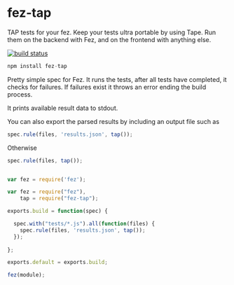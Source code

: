 fez-tap
========

TAP tests for your fez. Keep your tests ultra portable by using Tape. Run them on the backend with Fez, and on the frontend with anything else.

[![build status](https://secure.travis-ci.org/miketheprogrammer/fez-tap.png)](http://travis-ci.org/miketheprogrammer/fez-tap)

```javascript
npm install fez-tap
```

Pretty simple spec for Fez. It runs the tests, after all tests have completed, it checks for failures.
If failures exist it throws an error ending the build process. 

It prints available result data to stdout.

You can also export the parsed results by including an output file such as

```javascript
spec.rule(files, 'results.json', tap());
```
Otherwise

```javascript
spec.rule(files, tap());
```

```javascript

var fez = require('fez');

var fez = require("fez"),
    tap = require("fez-tap");

exports.build = function(spec) {

  spec.with("tests/*.js").all(function(files) {
    spec.rule(files, 'results.json', tap());
  });
  
};

exports.default = exports.build;

fez(module);

```